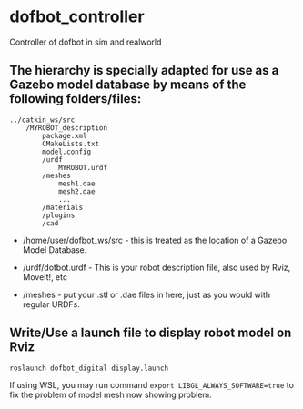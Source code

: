 # dofbot_controller
Controller of dofbot in sim and realworld

## The hierarchy is specially adapted for use as a Gazebo model database by means of the following folders/files:
```
../catkin_ws/src
    /MYROBOT_description
        package.xml
        CMakeLists.txt
        model.config
        /urdf
            MYROBOT.urdf
        /meshes
            mesh1.dae
            mesh2.dae
            ...
        /materials
        /plugins
        /cad
```
- /home/user/dofbot_ws/src - this is treated as the location of a Gazebo Model Database.

- /urdf/dotbot.urdf - This is your robot description file, also used by Rviz, MoveIt!, etc

- /meshes - put your .stl or .dae files in here, just as you would with regular URDFs.

## Write/Use a launch file to display robot model on Rviz
```
roslaunch dofbot_digital display.launch
```
If using WSL, you may run command `export LIBGL_ALWAYS_SOFTWARE=true` to fix the problem of model mesh now showing problem.